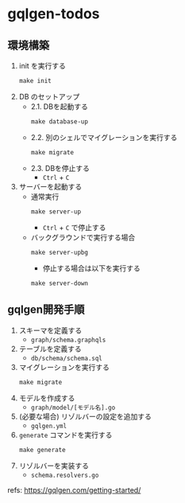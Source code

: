 # gqlgen-todos

## 環境構築

1. init を実行する
    ```shell
    make init
    ```
2. DB のセットアップ
   - 2.1. DBを起動する
     ```shell
     make database-up
     ```
   - 2.2. 別のシェルでマイグレーションを実行する
     ```shell
     make migrate
     ```
   - 2.3. DBを停止する
     - `Ctrl` + `C`
3. サーバーを起動する
   - 通常実行
     ```shell
     make server-up
     ```
     - `Ctrl` + `C` で停止する
   - バックグラウンドで実行する場合
     ```shell
     make server-upbg
     ```
     - 停止する場合は以下を実行する
     ```shell
     make server-down
     ```

## gqlgen開発手順

1. スキーマを定義する
    - `graph/schema.graphqls`
2. テーブルを定義する
    - `db/schema/schema.sql`
3. マイグレーションを実行する
    ```shell
    make migrate
    ```
4. モデルを作成する
    - `graph/model/[モデル名].go`
5. (必要な場合) リゾルバーの設定を追加する
    - `gqlgen.yml`
6. `generate` コマンドを実行する
    ```shell
    make generate
    ```
7. リゾルバーを実装する
    - `schema.resolvers.go`

refs: https://gqlgen.com/getting-started/
